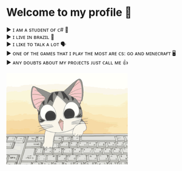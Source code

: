 
# Welcome to my profile  🤙 

► ɪ ᴀᴍ ᴀ sᴛᴜᴅᴇɴᴛ ᴏғ ᴄ#  🧠
<br> 
► ɪ ʟɪᴠᴇ ɪɴ ʙʀᴀᴢɪʟ 🧳
<br> 
► ɪ ʟɪᴋᴇ ᴛᴏ ᴛᴀʟᴋ ᴀ ʟᴏᴛ 🗣
<br>
► ᴏɴᴇ ᴏғ ᴛʜᴇ ɢᴀᴍᴇs ᴛʜᴀᴛ ɪ ᴘʟᴀʏ ᴛʜᴇ ᴍᴏsᴛ ᴀʀᴇ ᴄs: ɢᴏ ᴀɴᴅ ᴍɪɴᴇᴄʀᴀғᴛ 🖥️ 
<br>
► ᴀɴʏ ᴅᴏᴜʙᴛs ᴀʙᴏᴜᴛ ᴍʏ ᴘʀᴏᴊᴇᴄᴛs ᴊᴜsᴛ ᴄᴀʟʟ ᴍᴇ 👍

![Welcome](/2970.gif?raw=true)
